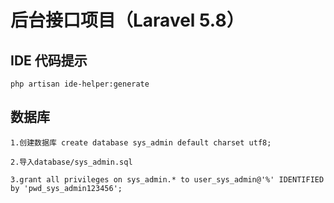 # 后台接口项目（Laravel 5.8）

## IDE 代码提示
  
    php artisan ide-helper:generate


## 数据库

    1.创建数据库 create database sys_admin default charset utf8;

    2.导入database/sys_admin.sql
    
    3.grant all privileges on sys_admin.* to user_sys_admin@'%' IDENTIFIED by 'pwd_sys_admin123456';
    
    
    
    
    
